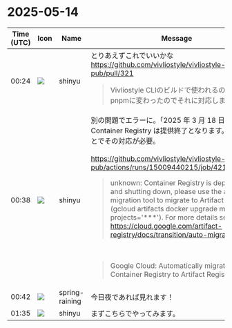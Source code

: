 # 2025-05-14

|Time (UTC)|Icon|Name|Message|
|---|---|---|---|
|00:24|![](https://avatars.slack-edge.com/2018-04-27/354445776386_e258f5ed5ba887b08668_72.jpg)|shinyu|とりあえずこれでいいかな<br><https://github.com/vivliostyle/vivliostyle-pub/pull/321><br><blockquote>Vivliostyle CLIのビルドで使われるのがyarnからpnpmに変わったのでそれに対応します</blockquote>|
|00:38|![](https://avatars.slack-edge.com/2018-04-27/354445776386_e258f5ed5ba887b08668_72.jpg)|shinyu|別の問題でエラーに。「2025 年 3 月 18 日以降、Container Registry は提供終了となります。」ということでその対応が必要。<br><br><https://github.com/vivliostyle/vivliostyle-pub/actions/runs/15009440215/job/42175358193><br><blockquote>unknown: Container Registry is deprecated and shutting down, please use the auto migration tool to migrate to Artifact Registry (gcloud artifacts docker upgrade migrate --projects='***'). For more details see: <https://cloud.google.com/artifact-registry/docs/transition/auto-migrate-gcr-ar></blockquote><br><blockquote>Google Cloud: Automatically migrate from Container Registry to Artifact Registry  |  Artifact Registry documentation  |  Google Cloud</blockquote>|
|00:42|![](https://secure.gravatar.com/avatar/1ac180f0868137292905c311b5fff781.jpg?s=72&d=https%3A%2F%2Fa.slack-edge.com%2Fdf10d%2Fimg%2Favatars%2Fava_0021-72.png)|spring-raining|今日夜であれば見れます！|
|01:35|![](https://avatars.slack-edge.com/2018-04-27/354445776386_e258f5ed5ba887b08668_72.jpg)|shinyu|まずこちらでやってみます。|
